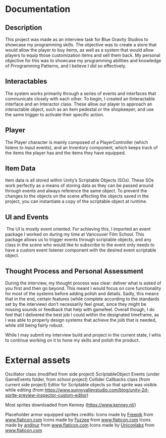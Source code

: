 # Documentation

## Description
This project was made as an interview task for Blue Gravity Studios to showcase my programming skills. The objective was to create a store that would allow the player to buy items, as well as a system that would allow players to equip those customization items and sell them back. My personal objective for this was to showcase my programming abilities and knowledge of Prrogramming Patterns, and I believe I did so effectively.

## Interactables
The system works primarily through a series of events and interfaces that communicate closely with each other. To begin, I created an IInteractable interface and an Interactor class. These allow our player to approach an interactable object, such as an item pedestal or the shopkeeper, and use the same trigger to activate their specific action.

## Player
The Player character is mainly composed of a PlayerController (which listens to input events), and an Inventory component, which keeps track of the items the player has and the items they have equipped.

## Item Data
Item data is all stored within Unity’s Scriptable Objects (SOs). These SOs work perfectly as a means of storing data as they can be passed around through events and always reference the same object. To prevent the changes to the objects on the scene affecting the objects saved in the project, you can instantiate a copy of the scriptable object at runtime.

## UI and Events
 The UI is mostly event oriented. For achieving this, I imported an event package I worked on during my time at Vancouver Film School. This package allows us to trigger events through scriptable objects, and any class in the scene who would like to subscribe to the event only needs to have a custom event listener component with the desired event scriptable object.

## Thought Process and Personal Assessment

During the interview, my thought process was clear: deliver what is asked of you first and then go beyond. This meant I would focus on core functionality for most of the systems before adding polish and details. Sadly, this means that in the end, certain features (while complete according to the standards set by the interview) don’t necessarily feel great, since they might be missing sounds or feedback that help with gamefeel. Overall though, I do feel that I delivered the best job I could within the designated timeframe, as I was able to properly design systems that achieve the joib that is needed, while still being fairly robust.

While I may submit my interview build and project in the current state, I whis to continue working on it to hone my skills and polish the product.

# External assets

Oscillator class (modified from side project)
ScriptableObject Events (under GameEvents folder, from school project)
Collider Callbacks class (from current side project)
Editor for Scriptable objects so that sprite was visible while editing (from https://www.sunnyvalleystudio.com/blog/unity-2d-sprite-preview-inspector-custom-editor)

Most sprites downloaded from Kenney (https://www.kenney.nl/)

Placeholder armor equipped sprites credits:
Icons made by <a href="https://www.freepik.com" title="Freepik">Freepik</a> from <a href="https://www.flaticon.com/" title="Flaticon">www.flaticon.com</a>
Icons made by <a href="https://www.flaticon.com/authors/fuzzee" title="Fuzzee">Fuzzee</a> from <a href="https://www.flaticon.com/" title="Flaticon">www.flaticon.com</a>
Icons made by <a href="https://www.flaticon.com/authors/andinur" title="andinur">andinur</a> from <a href="https://www.flaticon.com/" title="Flaticon">www.flaticon.com</a>
Icons made by <a href="https://www.flaticon.com/authors/uniconlabs" title="Uniconlabs">Uniconlabs</a> from <a href="https://www.flaticon.com/" title="Flaticon">www.flaticon.com</a>
